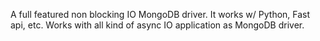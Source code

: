 A full featured non blocking IO MongoDB driver. It works w/ Python, Fast api, etc. Works with all kind of async IO application as MongoDB driver.